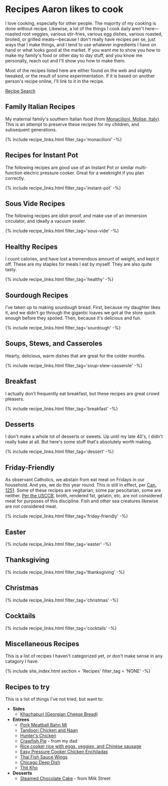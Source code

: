 # Recipes Aaron likes to cook

I love cooking, especially for other people. The majority of my cooking is done without recipe. Likewise, a lot of the things I cook daily aren't here—roasted root veggies, various stir-fries, various egg dishes, various roasted, broiled, or grilled meats—because I don't really have recipes per se, just ways that I make things, and I tend to use whatever ingredients I have on hand or what looks good at the market. If you want me to show you how to make my family's food or other day to day stuff, and you know me personally, reach out and I'll show you how to make them. 

Most of the recipes listed here are either found on the web and slightly tweaked, or the result of some experimentation. If it is based on another person's recipe online, I'll link to it in the recipe.

<a class="button search" href="./search/">Recipe Search</a>

## Family Italian Recipes

My maternal family's southern Italian food (from [Monacilioni, Molise, Italy](https://en.wikipedia.org/wiki/Monacilioni)). This is an attempt to preserve these recipes for my children, and subsequent generations.

{% include recipe_links.html filter_tag='monacilioni' -%}

## Recipes for Instant Pot

The following recipes are good use of an Instant Pot or similar multi-function electric pressure cooker. Great for a weeknight if you plan correctly.

{% include recipe_links.html filter_tag='instant-pot' -%}

## Sous Vide Recipes

The following recipes are idiot-proof, and make use of an immersion circulator, and ideally a vacuum sealer.

{% include recipe_links.html filter_tag='sous-vide' -%}

## Healthy Recipes

I count calories, and have lost a tremendous amount of weight, and kept it off. These are my staples for meals I eat by myself. They are also quite tasty.

{% include recipe_links.html filter_tag='healthy' -%}

## Sourdough Recipes

I've taken up to making sourdough bread. First, because my daughter likes it, and we didn't go through the gigantic loaves we got at the store quick enough before they spoiled. Then, because it's delicious and fun.

{% include recipe_links.html filter_tag='sourdough' -%}

## Soups, Stews, and Casseroles

Hearty, delicious, warm dishes that are great for the colder months. 

{% include recipe_links.html filter_tag='soup-stew-casserole' -%}

## Breakfast

I actually don't frequently eat breakfast, but these recipes are great crowd pleasers.

{% include recipe_links.html filter_tag='breakfast' -%}

## Desserts

I don't make a whole lot of desserts or sweets. Up until my late 40's, I didn't really bake at all. But here's some stuff that's absolutely worth making.

{% include recipe_links.html filter_tag='dessert' -%}

## Friday-Friendly

As observant Catholics, we abstain from eat meat on Fridays in our household. And yes, we do this year round. This is still in effect, per [Can. 1251](https://www.vatican.va/archive/cod-iuris-canonici/eng/documents/cic_lib4-cann1244-1253_en.html). Some of these recipes are vegitarian, some par pescitarian, some are neither. [Per the USCCB](https://www.usccb.org/prayer-worship/liturgical-year/lent), broth, rendered fat, gelatin, etc. are not considered meat for purposes of this discipline. Fish and other sea creatures likewise are not considered meat.

{% include recipe_links.html filter_tag='friday-friendly' -%}

## Easter
{% include recipe_links.html filter_tag='easter' -%}

## Thanksgiving
{% include recipe_links.html filter_tag='thanksgiving' -%}

## Christmas
{% include recipe_links.html filter_tag='christmas' -%}

## Cocktails
{% include recipe_links.html filter_tag='cocktails' -%}

## Miscellaneous Recipes

This is a list of recipes I haven't categorized yet, or don't make sense in any catagory I have. 

{% include site_index.html 
  section    = 'Recipes'
  filter_tag = 'NONE' -%}

## Recipes to try

This is a list of things I've not tried, but want to:

- **Sides**
  - [Khachapuri (Georgian Cheese Bread)](https://www.allrecipes.com/recipe/272625/khachapuri-georgian-cheese-bread/)
- **Entrees**
  - [Pork Meatball Bahn Mi](https://www.youtube.com/watch?v=I4ycWq9v1SM)
  - [Tandoori Chicken and Naan](https://youtu.be/uHL5mOzzhH4?si=9c8FF-wi4TjNSziq)
  - [Hunter's Chicken](https://youtu.be/yMVGR3ibVvs?si=Wyd0WOFdz9yoA1z6)
  - [Crawfish Pie](/93c5ca05cd51428926d197e6d4a2d050.jpg) - from my dad
  - [Rice cooker rice with eggs, veggies, and Chinese sausage](https://youtu.be/--P6IGVLVZo)
  - [Easy Pressure Cooker Chicken Enchiladas](https://www.seriouseats.com/pressure-cooker-fast-and-easy-chicken-enchiladas-food-lab-recipe)
  - [Thai Fish Sauce Wings](./Untested/Thai-Fish-Sauce-Wings.html)
  - [Chicago Deep Dish](./Untested/Chicago-Deep-Dish.html)
  - [Thit Kho](https://www.hungryhuy.com/how-to-make-thit-heo-kho-voi-trung-vietnamese-braised-pork-with-hard-boiled-eggs/)
- **Desserts**
  - [Steamed Chocolate Cake](./Untested/Steamed-Chocolate-Cake.html) - from Milk Street
